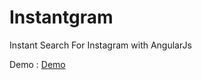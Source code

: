 # Instantgram
Instant Search For Instagram with AngularJs

Demo :  <a href="http://nicolascoutureau.github.io/Instantgram" target="_blank">Demo</a>

